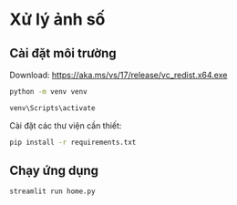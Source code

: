 # Xử lý ảnh số

## Cài đặt môi trường

Download: https://aka.ms/vs/17/release/vc_redist.x64.exe

```bash
python -m venv venv

venv\Scripts\activate
```

Cài đặt các thư viện cần thiết:

```bash
pip install -r requirements.txt

```

## Chạy ứng dụng
```bash
streamlit run home.py
```